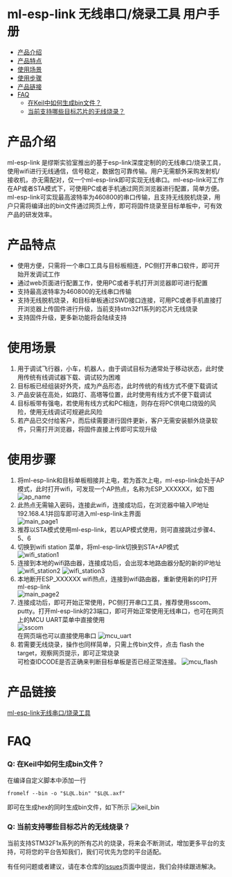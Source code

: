 # ml-esp-link 无线串口/烧录工具 用户手册
* [产品介绍](#产品介绍) 
* [产品特点](#产品特点)
* [使用场景](#使用场景)
* [使用步骤](#使用步骤)
* [产品链接](#产品链接)
* [FAQ](#faq)
    * [在Keil中如何生成bin文件？](#q-在keil中如何生成bin文件)
    * [当前支持哪些目标芯片的无线烧录？](#q-当前支持哪些目标芯片的无线烧录)
    
# 产品介绍
ml-esp-link 是缪斯实验室推出的基于esp-link深度定制的的无线串口/烧录工具，使用wifi进行无线通信，信号稳定，数据包可靠传输。用户无需额外采购发射机/接收机，亦无需配对，仅一个ml-esp-link即可实现无线串口。ml-esp-link可工作在AP或者STA模式下，可使用PC或者手机通过网页浏览器进行配置，简单方便。ml-esp-link可实现最高波特率为460800的串口传输，且支持无线脱机烧录，用户只需将编译出的bin文件通过网页上传，即可将固件烧录至目标单板中，可有效产品的研发效率。

# 产品特点
- 使用方便，只需将一个串口工具与目标板相连，PC侧打开串口软件，即可开始开发调试工作
- 通过web页面进行配置工作，使用PC或者手机打开浏览器即可进行配置
- 支持最高波特率为460800的无线串口传输
- 支持无线脱机烧录，和目标单板通过SWD接口连接，可用PC或者手机直接打开浏览器上传固件进行升级，当前支持stm32f1系列的芯片无线烧录
- 支持固件升级，更多新功能将会陆续支持


# 使用场景
1. 用于调试飞行器，小车，机器人，由于调试目标为通常处于移动状态，此时使用传统有线调试器下载、调试较为困难
2. 目标板已经组装好外壳，成为产品形态，此时传统的有线方式不便下载调试
3. 产品安装在高处，如路灯、高塔等位置，此时使用有线方式不便下载调试
4. 目标板带有强电，若使用有线方式和PC相连，则存在将PC供电口烧毁的风险，使用无线调试可规避此风险
4. 若产品已交付给客户，而后续需要进行固件更新，客户无需安装额外烧录软件，只需打开浏览器，将固件直接上传即可实现升级


# 使用步骤
1. 将ml-esp-link和目标单板相接并上电，若为首次上电，ml-esp-link会处于AP模式，此时打开wifi，可发现一个AP热点，名称为ESP_XXXXXX，如下图  
![ap_name](https://github.com/wuxx/ml-esp-link/blob/master/doc/ap_name.png)
2. 此热点无需输入密码，连接此wifi，连接成功后，在浏览器中输入IP地址 192.168.4.1并回车即可进入ml-esp-link主界面  
![main_page1](https://github.com/wuxx/ml-esp-link/blob/master/doc/main_page1.png)
3. 推荐以STA模式使用ml-esp-link，若以AP模式使用，则可直接跳过步骤4、5、6  
4. 切换到wifi station 菜单，将ml-esp-link切换到STA+AP模式  
![wifi_station1](https://github.com/wuxx/ml-esp-link/blob/master/doc/wifi_station1.png)
5. 连接到本地的wifi路由器，连接成功后，会出现本地路由器分配的新的IP地址  
![wifi_station2](https://github.com/wuxx/ml-esp-link/blob/master/doc/wifi_station2.png)
![wifi_station3](https://github.com/wuxx/ml-esp-link/blob/master/doc/wifi_station3.png)
6. 本地断开ESP_XXXXXX wifi热点，连接到wifi路由器，重新使用新的IP打开ml-esp-link  
![main_page2](https://github.com/wuxx/ml-esp-link/blob/master/doc/main_page2.png)
7. 连接成功后，即可开始正常使用，PC侧打开串口工具，推荐使用sscom、putty。打开ml-esp-link的23端口，即可开始正常使用无线串口，也可在网页上的MCU UART菜单中直接使用  
![sscom](https://github.com/wuxx/ml-esp-link/blob/master/doc/sscom.png)  
在网页端也可以直接使用串口
![mcu_uart](https://github.com/wuxx/ml-esp-link/blob/master/doc/mcu_uart.png)  
5. 若需要无线烧录，操作也同样简单，只需上传bin文件，点击 flash the target，观察网页提示，即可正常烧录  
可检查IDCODE是否正确来判断目标单板是否已经正常连接。
![mcu_flash](https://github.com/wuxx/ml-esp-link/blob/master/doc/mcu_flash.png)

# 产品链接
[ml-esp-link无线串口/烧录工具](https://item.taobao.com/item.htm?spm=a1z10.1-c-s.w4004-21349689053.3.4f8d20f8MryK8Q&id=596673065140)

# FAQ
### Q: 在Keil中如何生成bin文件？  
在编译自定义脚本中添加一行
```
fromelf --bin -o "$L@L.bin" "$L@L.axf"
```
即可在生成hex的同时生成bin文件，如下所示
![keil_bin](https://github.com/wuxx/ml-esp-link/blob/master/doc/keil_bin.png)

### Q: 当前支持哪些目标芯片的无线烧录？
当前支持STM32F1x系列的所有芯片的烧录，将来会不断测试，增加更多平台的支持，可将您的平台告知我们，我们可优先为您的平台适配。

有任何问题或者建议，请在本仓库的[Issues](https://github.com/wuxx/ml-esp-link/issues)页面中提出，我们会持续跟进解决。
